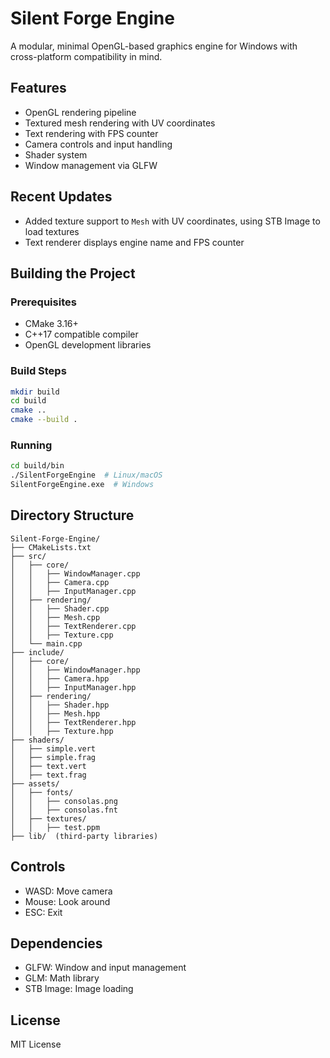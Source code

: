 # Silent Forge Engine

A modular, minimal OpenGL-based graphics engine for Windows with cross-platform compatibility in mind.

## Features

- OpenGL rendering pipeline
- Textured mesh rendering with UV coordinates
- Text rendering with FPS counter
- Camera controls and input handling
- Shader system
- Window management via GLFW

## Recent Updates
- Added texture support to `Mesh` with UV coordinates, using STB Image to load textures
- Text renderer displays engine name and FPS counter

## Building the Project

### Prerequisites
- CMake 3.16+
- C++17 compatible compiler
- OpenGL development libraries

### Build Steps
```bash
mkdir build
cd build
cmake ..
cmake --build .
```

### Running
```bash
cd build/bin
./SilentForgeEngine  # Linux/macOS
SilentForgeEngine.exe  # Windows
```

## Directory Structure
```
Silent-Forge-Engine/
├── CMakeLists.txt
├── src/
│   ├── core/
│   │   ├── WindowManager.cpp
│   │   ├── Camera.cpp
│   │   ├── InputManager.cpp
│   ├── rendering/
│   │   ├── Shader.cpp
│   │   ├── Mesh.cpp
│   │   ├── TextRenderer.cpp
│   │   ├── Texture.cpp
│   └── main.cpp
├── include/
│   ├── core/
│   │   ├── WindowManager.hpp
│   │   ├── Camera.hpp
│   │   ├── InputManager.hpp
│   ├── rendering/
│   │   ├── Shader.hpp
│   │   ├── Mesh.hpp
│   │   ├── TextRenderer.hpp
│   │   ├── Texture.hpp
├── shaders/
│   ├── simple.vert
│   ├── simple.frag
│   ├── text.vert
│   ├── text.frag
├── assets/
│   ├── fonts/
│   │   ├── consolas.png
│   │   ├── consolas.fnt
│   ├── textures/
│   │   ├── test.ppm
├── lib/  (third-party libraries)
```

## Controls
- WASD: Move camera
- Mouse: Look around
- ESC: Exit

## Dependencies
- GLFW: Window and input management
- GLM: Math library
- STB Image: Image loading

## License
MIT License 